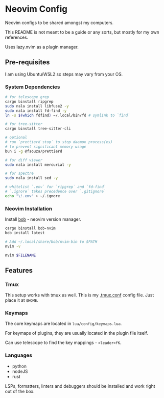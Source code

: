 # Neovim Config

Neovim configs to be shared amongst my computers.

This README is not meant to be a guide or any sorts,
but mostly for my own references.

Uses lazy.nvim as a plugin manager.

## Pre-requisites

I am using Ubuntu/WSL2 so steps may vary from your OS.

### System Dependencies

```sh
# for telescope grep
cargo binstall ripgrep 
sudo nala install libfuse2 -y
sudo nala install fd-find -y 
ln -s $(which fdfind) ~/.local/bin/fd # symlink to `find`

# for tree-sitter
cargo binstall tree-sitter-cli 

# optional 
# run `prettierd stop` to stop daemon process(es)
# to prevent significant memory usage
bun i -g @fsouza/prettierd 

# for diff viewer
sudo nala install mercurial -y

# for spectre
sudo nala install sed -y

# whitelist `.env` for `ripgrep` and `fd-find`
# `.ignore` takes precedence over `.gitignore`
echo "\!.env" > ~/.ignore
```

### Neovim Installation

Install [bob](https://github.com/MordechaiHadad/bob) - neovim version manager.

```sh
cargo binstall bob-nvim
bob install latest

# Add ~/.local/share/bob/nvim-bin to $PATH
nvim -v 

nvim $FILENAME
```

## Features

### Tmux

This setup works with tmux as well.
This is my [.tmux.conf](https://gist.github.com/leelhn2345/ae8792433f073341f6f80f85b7f9983b)
config file.
Just place it at `$HOME`.

### Keymaps

The core keymaps are located in `lua/config/keymaps.lua`.

For keymaps of plugins, they are usually located in the plugin file itself.

Can use telescope to find the key mappings - `<leader>fK`.

### Languages

- python
- nodeJS
- rust

LSPs, formatters, linters and debuggers should be installed and work right out
of the box.
